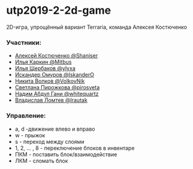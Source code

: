 # utp2019-2-2d-game
2D-игра, упрощённый вариант Terraria, команда Алексея Костюченко


### Участники:
* [Алексей Костюченко @Shaniser](https://github.com/Shaniser)
* [Илья Каркин @Mitbus](https://github.com/Mitbus)
* [Илья Щербаков @ylyxa](https://github.com/ylyxa)
* [Искандер Омуров @IskanderO](https://github.com/IskanderO)
* [Никита Волков @VolkovNik](https://github.com/VolkovNik)
* [Светлана Пирожкова @pirosveta](https://github.com/pirosveta)
* [Надим Абдул Гани @whitequartz](https://github.com/whitequartz)
* [Владислав Ломтев @Irautak](https://github.com/Irautak)



### Управление:
* a, d -движение влево и вправо
* w - прыжок
* s - переход между слоями
* 1, 2, ... , 8 - переключение блоков в инвентаре
* ПКМ - поставить блок/взаимодействие
* ЛКМ - сломать блок
